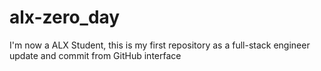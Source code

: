 # alx-zero_day
I'm now a ALX Student, this is my first repository as a full-stack engineer
update and commit from GitHub interface
